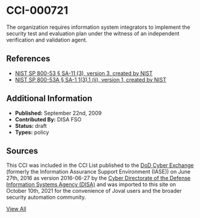# CCI-000721

The organization requires information system integrators to implement the security test and evaluation plan under the witness of an independent verification and validation agent.

## References ##

* [NIST SP 800-53 § SA-11 (3), version 3, created by NIST](http://csrc.nist.gov/publications/PubsSPs.html)
* [NIST SP 800-53A § SA-1 1(3).1 (ii), version 1, created by NIST](http://csrc.nist.gov/publications/PubsSPs.html)


## Additional Information ##

* **Published:** September 22nd, 2009
* **Contributed By:** DISA FSO
* **Status:** draft
* **Types:** policy

## Sources ##

This CCI was included in the CCI List published to the [DoD Cyber Exchange](https://public.cyber.mil/stigs/cci/)
(formerly the Information Assurance Support Environment (IASE)) on June 27th, 2016 as version
2016-06-27 by the [Cyber Directorate of the Defense Information Systems Agency (DISA)](https://public.cyber.mil/about-cyber/)
and was imported to this site on October 10th, 2021 for the convenience of Joval users and the broader
security automation community.

[View All](../README.md)
